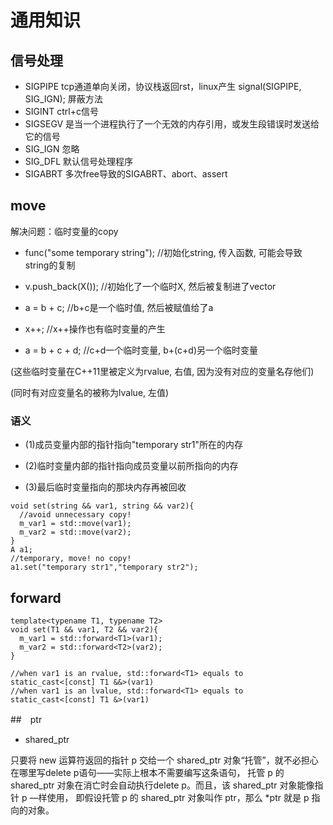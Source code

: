 # 通用知识

## 信号处理
- SIGPIPE   tcp通道单向关闭，协议栈返回rst，linux产生   signal(SIGPIPE, SIG_IGN); 屏蔽方法
- SIGINT    ctrl+c信号
- SIGSEGV   是当一个进程执行了一个无效的内存引用，或发生段错误时发送给它的信号
- SIG_IGN   忽略
- SIG_DFL   默认信号处理程序
- SIGABRT   多次free导致的SIGABRT、abort、assert

## move
 解决问题：临时变量的copy
 
  - func("some temporary string"); //初始化string, 传入函数, 可能会导致string的复制

  - v.push_back(X()); //初始化了一个临时X, 然后被复制进了vector

  - a = b + c; //b+c是一个临时值, 然后被赋值给了a

  - x++; //x++操作也有临时变量的产生

  - a = b + c + d; //c+d一个临时变量, b+(c+d)另一个临时变量
  
(这些临时变量在C++11里被定义为rvalue, 右值, 因为没有对应的变量名存他们)

(同时有对应变量名的被称为lvalue, 左值)

### 语义
  - (1)成员变量内部的指针指向"temporary str1"所在的内存

  - (2)临时变量内部的指针指向成员变量以前所指向的内存

  - (3)最后临时变量指向的那块内存再被回收
  ```
  void set(string && var1, string && var2){
    //avoid unnecessary copy!
    m_var1 = std::move(var1);  
    m_var2 = std::move(var2);
  }
  A a1;
  //temporary, move! no copy!
  a1.set("temporary str1","temporary str2");
  ```
  
## forward

```
template<typename T1, typename T2>
void set(T1 && var1, T2 && var2){
  m_var1 = std::forward<T1>(var1);
  m_var2 = std::forward<T2>(var2);
}

//when var1 is an rvalue, std::forward<T1> equals to static_cast<[const] T1 &&>(var1)
//when var1 is an lvalue, std::forward<T1> equals to static_cast<[const] T1 &>(var1)

```
##　ptr

- shared_ptr

只要将 new 运算符返回的指针 p 交给一个 shared_ptr 对象“托管”，就不必担心在哪里写delete p语句——实际上根本不需要编写这条语句，
托管 p 的 shared_ptr 对象在消亡时会自动执行delete p。而且，该 shared_ptr 对象能像指针 p —样使用，
即假设托管 p 的 shared_ptr 对象叫作 ptr，那么 *ptr 就是 p 指向的对象。
